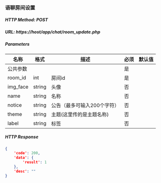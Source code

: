 ### 语聊房间设置

##### HTTP Method: POST
##### URL: https://host/app/chat/room_update.php


#####  Parameters
名称|格式|描述|必须|默认值
---|---|---|---|---
公共参数|||是|
room_id|int|房间id|是|
img_face|string|头像|否|
name|string|名称|否|
notice|string|公告（最多可输入200个字符）|否|
theme|string|主题(这里传的是主题名称)|否|
label|string|标签|否|

##### HTTP Response
```json
{
	'code': 200,
	'data': {
		'result': 1
	},
    'desc': ""
}
```